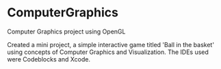 # ComputerGraphics
Computer Graphics project using OpenGL

Created a mini project, a simple interactive game titled 'Ball in the basket' using concepts of Computer Graphics and Visualization. The IDEs used were Codeblocks and Xcode. 
